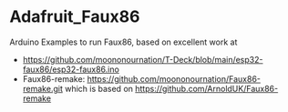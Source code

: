 # Adafruit_Faux86

Arduino Examples to run Faux86, based on excellent work at 
- https://github.com/moononournation/T-Deck/blob/main/esp32-faux86/esp32-faux86.ino
- Faux86-remake: https://github.com/moononournation/Faux86-remake.git which is based on https://github.com/ArnoldUK/Faux86-remake